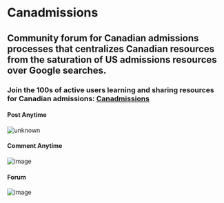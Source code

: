# Canadmissions
## Community forum for Canadian admissions processes that centralizes Canadian resources from the saturation of US admissions resources over Google searches.
### Join the 100s of active users learning and sharing resources for Canadian admissions: [Canadmissions](https://www.canadmissions.com/)

#### Post Anytime
![unknown](https://user-images.githubusercontent.com/69024184/190526051-6384b5c7-ccc8-483e-a3b8-e6f93529e979.png)

#### Comment Anytime
![image](https://user-images.githubusercontent.com/69024184/191625194-03f358d7-c5f1-4b4e-a9a5-11c45eeb94ef.png)

#### Forum
![image](https://user-images.githubusercontent.com/69024184/191625291-ac8d890e-91a1-4f42-a170-4a13dbce7368.png)
